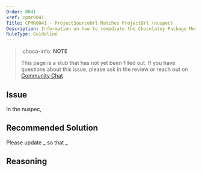 ```yaml
---
Order: 0041
xref: cpmr0041
Title: CPMR0041 - ProjectSourceUrl Matches ProjectUrl (nuspec)
Description: Information on how to remediate the Chocolatey Package Moderation Rule 0041
RuleType: Guideline
---
```


<?! Include "../../../../../shared/package-validator-rule-guideline.txt" /?>

> :choco-info: **NOTE**
>
> This page is a stub that has not yet been filled out. If you have questions about this issue, please ask in the review or reach out on [Community Chat](https://ch0.co/community)

## Issue

In the nuspec,

## Recommended Solution

Please update _ so that _

## Reasoning
